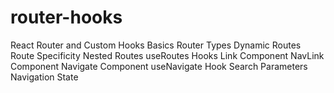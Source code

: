 # router-hooks
React Router and Custom Hooks
Basics
Router Types
Dynamic Routes
Route Specificity
Nested Routes
useRoutes Hooks
Link Component
NavLink Component
Navigate Component
useNavigate Hook
Search Parameters
Navigation State
